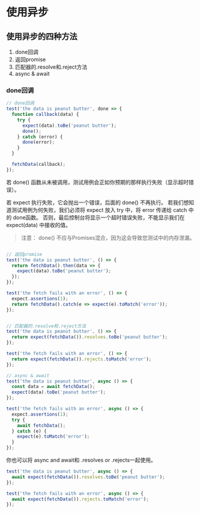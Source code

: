 
# 使用异步

## 使用异步的四种方法

1. done回调
2. 返回promise
3. 匹配器的.resolve和.reject方法
4. async & await

### done回调

```js
// done回调
test('the data is peanut butter', done => {
  function callback(data) {
    try {
      expect(data).toBe('peanut butter');
      done();
    } catch (error) {
      done(error);
    }
  }

  fetchData(callback);
});

```
若 done() 函数从未被调用，测试用例会正如你预期的那样执行失败（显示超时错误）。

若 expect 执行失败，它会抛出一个错误，后面的 done() 不再执行。 若我们想知道测试用例为何失败，我们必须将 expect 放入 try 中，将 error 传递给 catch 中的 done函数。 否则，最后控制台将显示一个超时错误失败，不能显示我们在 expect(data) 中接收的值。

> 注意： done() 不应与Promises混合，因为这会导致您测试中的内存泄漏。


```js

// 返回promise
test('the data is peanut butter', () => {
  return fetchData().then(data => {
    expect(data).toBe('peanut butter');
  });
});

test('the fetch fails with an error', () => {
  expect.assertions(1);
  return fetchData().catch(e => expect(e).toMatch('error'));
});
```

```js

// 匹配器的.resolve和.reject方法
test('the data is peanut butter', () => {
  return expect(fetchData()).resolves.toBe('peanut butter');
});

test('the fetch fails with an error', () => {
  return expect(fetchData()).rejects.toMatch('error');
});

// async & await
test('the data is peanut butter', async () => {
  const data = await fetchData();
  expect(data).toBe('peanut butter');
});

test('the fetch fails with an error', async () => {
  expect.assertions(1);
  try {
    await fetchData();
  } catch (e) {
    expect(e).toMatch('error');
  }
});
```

你也可以将 async and await和 .resolves or .rejects一起使用。

```js
test('the data is peanut butter', async () => {
  await expect(fetchData()).resolves.toBe('peanut butter');
});

test('the fetch fails with an error', async () => {
  await expect(fetchData()).rejects.toMatch('error');
});
```